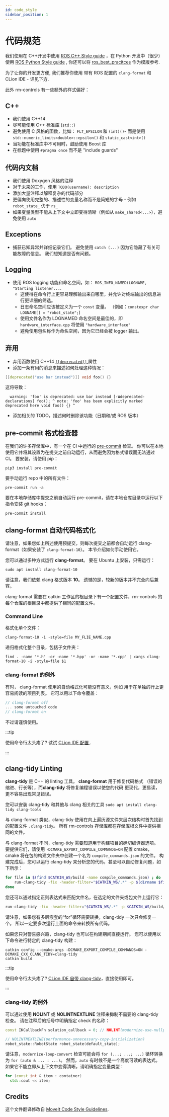 ```yaml
---
id: code_style
sidebar_position: 1
---
```


# 代码规范

我们使用在 C++开发中使用 [ROS C++ Style guide](http://wiki.ros.org/CppStyleGuide) ，在 Python 开发中（很少）使用 [ROS Python Style guide](http://wiki.ros.org/PyStyleGuide) , 你还可以将 [ros_best_pracitces](https://github.com/leggedrobotics/ros_best_practices) 作为模版参考.

为了让你的开发更方便, 我们推荐你使用 带有 ROS 配置的 `clang-format` 和 CLion IDE - 详见下方.

此外 rm-controls 有一些额外的样式偏好：

## C++

- 我们使用 C++14
- 尽可能使用 C++ 标准库 (`std::`)
- 避免使用 C 风格的函数，比如： `FLT_EPSILON` 和 `(int)()`- 而是使用 `std::numeric_limits<double>::epsilon()` 和 `static_cast<int>()`
- 当功能在标准库中不可用时，鼓励使用 Boost 库
- 在标题中使用 `#pragma once` 而不是 "include guards"

## 代码内文档

- 我们使用 Doxygen 风格的注释
- 对于未来的工作，使用 `TODO(username): description`
- 添加大量注释以解释复杂的代码部分
- 更偏向使用完整的、描述性的变量名称而不是简短的字母 - 例如 `robot_state_` 优于 `rs_`
- 如果变量类型不能从上下文中立即变得清晰（例如从 `make_shared<...>`），避免使用 `auto`

## Exceptions

- 捕获已知异常并详细记录它们。 避免使用 `catch (...)` 因为它隐藏了有关可能故障的信息。 我们想知道是否有问题。

## Logging

- 使用 ROS logging 功能和命名空间，如： `ROS_INFO_NAMED(LOGNAME, "Starting listener...`.
  - 这使得在命令行上更容易理解输出来自哪里，并允许对终端输出的信息进行更详细的筛选。
  - 日志命名空间应该被定义为一个 `const` 变量。 （例如：`constexpr char LOGNAME[] = "robot_state";`)
  - 使用文件名作为 LOGNAMED 命名空间是最佳的，即 `hardware_interface.cpp` 将使用 `"hardware_interface"`
  - 避免使用包名称作为命名空间，因为它已经会被 logger 输出。

## 弃用

- 弃用函数使用 C++14 [ `[[deprecated]]` ](https://en.cppreference.com/w/cpp/language/attributes/deprecated) 属性
- 添加一条有用的消息来描述如何处理这种情况：

```cpp
[[deprecated("use bar instead")]] void foo() {}
```

这将导致：

      warning: 'foo' is deprecated: use bar instead [-Wdeprecated-declarations] foo(); ^ note: 'foo' has been explicitly marked deprecated here void foo() {} ^

- 添加相关的 TODO，描述何时删除该功能（日期和/或 ROS 版本）

## pre-commit 格式检查器

在我们的许多存储库中，有一个在 CI 中运行的 [pre-commit](https://pre-commit.com/) 检查。
你可以在本地使用它并将其设置为在提交之前自动运行，从而避免因为格式错误而无法通过 CI。
要安装，请使用 pip：

    pip3 install pre-commit

要手动运行 repo 中的所有文件：

    pre-commit run -a

要在本地存储库中提交之前自动运行 pre-commit，请在本地仓库目录中运行以下指令安装 git hooks：

    pre-commit install

## clang-format 自动代码格式化

请注意，如果您如上所述使用预提交，则每次提交之前都会自动运行 clang-format（如果安装了 `clang-format-10`）。 本节介绍如何手动使用它。

您可以通过多种方式运行 **clang-format**。 要在 Ubuntu 上安装，只需运行：

    sudo apt install clang-format-10

请注意，我们依赖 clang 格式版本 **10**。 遗憾的是，较新的版本并不完全向后兼容。

clang-format 需要在 catkin 工作区的根目录下有一个配置文件，rm-controls 的每个仓库的根目录中都提供了相同的配置文件。

### Command Line

格式化单个文件：

    clang-format-10 -i -style=file MY_FLIE_NAME.cpp

递归格式化整个目录，包括子文件夹：

    find . -name '*.h' -or -name '*.hpp' -or -name '*.cpp' | xargs clang-format-10 -i -style=file $1

### clang-format 的例外

有时， clang-format 使用的自动格式化可能没有意义，例如 用于在单独的行上更容易阅读的项目列表。 它可以用以下命令覆盖：

```cpp
// clang-format off
... some untouched code
// clang-format on
```

不过请谨慎使用。

:::tip

使用命令行太头疼了? 试试 [CLion IDE 配置 ](./ide_config).

:::

## clang-tidy Linting

**clang-tidy** 是 C++ 的 linting 工具。 **clang-format** 用于修复代码格式
（错误的缩进、行长等），而**clang-tidy** 将修复编程错误以使您的代码
更现代，更易读，更不容易出现常见错误。

您可以安装 clang-tidy 和其他与 clang 相关的工具
`sudo apt install clang-tidy clang-tools`

与 clang-format 类似，clang-tidy 使用在向上遍历源文件夹层次结构时首先找到的配置文件 `.clang-tidy`。 所有 rm-controls 存储库都在存储库根文件中提供相同的文件。

与 clang-format 不同，clang-tidy 需要知道用于构建项目的确切编译器选项。 要提供它们，请使用 `-DCMAKE_EXPORT_COMPILE_COMMANDS=ON` 配置 cmake，cmake 将在包的构建文件夹中创建一个名为 `compile_commands.json` 的文件。 构建完成后，您可以运行 clang-tidy 来分析您的代码，甚至可以自动修复问题，如下所示：

```sh
for file in $(find $CATKIN_WS/build -name compile_commands.json) ; do
	run-clang-tidy -fix -header-filter="$CATKIN_WS/.*" -p $(dirname $file)
done
```

您还可以通过指定正则表达式来匹配文件名，在选定的文件夹或包文件上运行它：

```sh
run-clang-tidy -fix -header-filter="$CATKIN_WS/.*" -p $CATKIN_WS/build/rm_hw rm_hw
```

请注意，如果您有多层嵌套的“for”循环需要转换，clang-tidy
一次只会修复一个。 所以一定要多次运行上面的命令来转换所有代码。

如果您只对警告感兴趣，clang-tidy 也可以在构建期间直接运行。
您可以使用以下命令进行特定的 clang-tidy 构建：

```
catkin config --cmake-args -DCMAKE_EXPORT_COMPILE_COMMANDS=ON -DCMAKE_CXX_CLANG_TIDY=clang-tidy
catkin build
```

:::tip

使用命令行太头疼了? [CLion IDE 自带 clang-tidy](https://www.jetbrains.com/help/clion/clang-tidy-checks-support.html)，直接使用即可。

:::

### clang-tidy 的例外

可以通过使用 **NOLINT** 或 **NOLINTNEXTLINE** 注释来抑制不需要的 clang-tidy 检查。 请在注释后的括号中明确指定 check 的名称：

```cpp
const IKCallbackFn solution_callback = 0; // NOLINT(modernize-use-nullptr)

// NOLINTNEXTLINE(performance-unnecessary-copy-initialization)
robot_state::RobotState robot_state(default_state);
```

请注意，`modernize-loop-convert` 检查可能会将 `for (...; ...; ...)` 循环转换为 `for (auto & ... : ...)`。
然而，`auto` 有时候不是一个高度可读的表达式。
如果它不能立即从上下文中变得清晰，请明确指定变量类型：

```cpp
for (const int & item : container)
  std::cout << item;
```

## Credits

这个文件翻译修改自 [MoveIt Code Style Guidelines](https://moveit.ros.org/documentation/contributing/code/).
